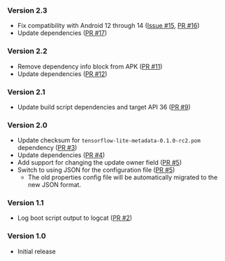 <!--
    When adding new changelog entries, use [Issue #0] to link to issues and
    [PR #0] to link to pull requests. Then run:

        ./gradlew changelogUpdateLinks

    to update the actual links at the bottom of the file.
-->

### Version 2.3

* Fix compatibility with Android 12 through 14 ([Issue #15], [PR #16])
* Update dependencies ([PR #17])

### Version 2.2

* Remove dependency info block from APK ([PR #11])
* Update dependencies ([PR #12])

### Version 2.1

* Update build script dependencies and target API 36 ([PR #9])

### Version 2.0

* Update checksum for `tensorflow-lite-metadata-0.1.0-rc2.pom` dependency ([PR #3])
* Update dependencies ([PR #4])
* Add support for changing the update owner field ([PR #5])
* Switch to using JSON for the configuration file ([PR #5])
  * The old properties config file will be automatically migrated to the new JSON format.

### Version 1.1

* Log boot script output to logcat ([PR #2])

### Version 1.0

* Initial release

<!-- Do not manually edit the lines below. Use `./gradlew changelogUpdateLinks` to regenerate. -->
[Issue #15]: https://github.com/chenxiaolong/AlterInstaller/issues/15
[PR #2]: https://github.com/chenxiaolong/AlterInstaller/pull/2
[PR #3]: https://github.com/chenxiaolong/AlterInstaller/pull/3
[PR #4]: https://github.com/chenxiaolong/AlterInstaller/pull/4
[PR #5]: https://github.com/chenxiaolong/AlterInstaller/pull/5
[PR #9]: https://github.com/chenxiaolong/AlterInstaller/pull/9
[PR #11]: https://github.com/chenxiaolong/AlterInstaller/pull/11
[PR #12]: https://github.com/chenxiaolong/AlterInstaller/pull/12
[PR #16]: https://github.com/chenxiaolong/AlterInstaller/pull/16
[PR #17]: https://github.com/chenxiaolong/AlterInstaller/pull/17
